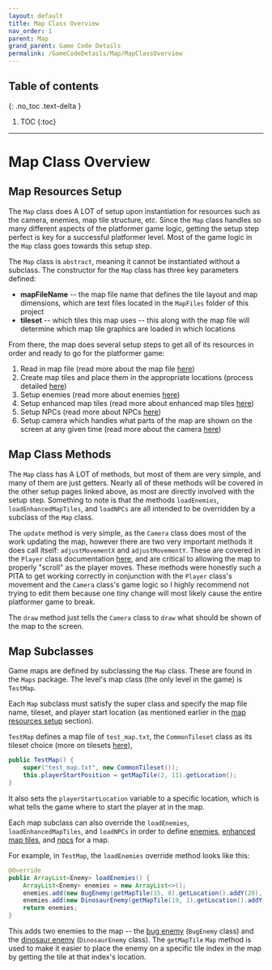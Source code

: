 ```yaml
---
layout: default
title: Map Class Overview
nav_order: 1
parent: Map
grand_parent: Game Code Details
permalink: /GameCodeDetails/Map/MapClassOverview
---
```


## Table of contents
{: .no_toc .text-delta }

1. TOC
{:toc}

---

# Map Class Overview

## Map Resources Setup

The `Map` class does A LOT of setup upon instantiation for resources such as the camera, enemies, map tile structure, etc.
Since the `Map` class handles so many different aspects of the platformer game logic, getting the setup step perfect is key
for a successful platformer level. Most of the game logic in the `Map` class goes towards this setup step.

The `Map` class is `abstract`, meaning it cannot be instantiated without a subclass. The constructor for the `Map` class has three key parameters defined:
- **mapFileName** -- the map file name that defines the tile layout and map dimensions, which are text files located in the `MapFiles` folder of this project
- **tileset** -- which tiles this map uses -- this along with the map file will determine which map tile graphics are loaded in which locations

From there, the map does several setup steps to get all of its resources in order and ready to go for the platformer game:
1. Read in map file (read more about the map file [here](./map-file.md)) 
1. Create map tiles and place them in the appropriate locations (process detailed [here](./map-tiles-and-tilesets.md))
1. Setup enemies (read more about enemies [here](./enemies.md))
1. Setup enhanced map tiles (read more about enhanced map tiles [here](./enhanced-map-tiles.md))
1. Setup NPCs (read more about NPCs [here](./npcs.md))
1. Setup camera which handles what parts of the map are shown on the screen at any given time (read more about the camera [here](./map-camera.md))

## Map Class Methods

The `Map` class has A LOT of methods, but most of them are very simple, and many of them are just getters.
Nearly all of these methods will be covered in the other setup pages linked above, as most are directly involved with
the setup step. Something to note is that the methods `loadEnemies`, `loadEnhancedMapTiles`, and `loadNPCs` are all intended
to be overridden by a subclass of the `Map` class.

The `update` method is very simple, as the `Camera` class does most of the work updating the map, however
there are two very important methods it does call itself: `adjustMovementX` and `adjustMovementY`. These are covered
in the `Player` class documentation [here](../player.md), and are critical to allowing the map to properly "scroll" as the player moves.
These methods were honestly such a PITA to get working correctly in conjunction with the `Player` class's movement and the `Camera` class's
game logic so I highly recommend not trying to edit them because one tiny change will most likely cause the entire platformer game to break.

The `draw` method just tells the `Camera` class to `draw` what should be shown of the map to the screen.

## Map Subclasses

Game maps are defined by subclassing the `Map` class. These are found in the `Maps` package.
The level's map class (the only level in the game) is `TestMap`. 

Each `Map` subclass must satisfy the super class and specify the map file name, tileset, and player start location (as mentioned earlier in the
[map resources setup](#map-resources-setup) section).

`TestMap` defines a map file of `test_map.txt`, the `CommonTileset` class as its tileset choice (more on tilesets [here](./map-tiles-and-tilesets.md)),

```java
public TestMap() {
    super("test_map.txt", new CommonTileset());
    this.playerStartPosition = getMapTile(2, 11).getLocation();
}
```

It also sets the `playerStartLocation` variable to a specific location, which is what tells the game where to start the player at in the map.

Each map subclass can also override the `loadEnemies`, `loadEnhancedMapTiles`, and `loadNPCs` in order to define
[enemies](./enemies.md), [enhanced map tiles](./enhanced-map-tiles.md), and [npcs](./npcs.md) for a map.

For example, in `TestMap`, the `loadEnemies` override method looks like this:

```java
@Override
public ArrayList<Enemy> loadEnemies() {
    ArrayList<Enemy> enemies = new ArrayList<>();
    enemies.add(new BugEnemy(getMapTile(15, 8).getLocation().addY(20), Direction.LEFT));
    enemies.add(new DinosaurEnemy(getMapTile(19, 1).getLocation().addY(2), getMapTile(22, 1).getLocation().addY(2), Direction.RIGHT));
    return enemies;
}
```

This adds two enemies to the map -- the [bug enemy](./enemies.md#bug-enemy) (`BugEnemy` class) and the [dinosaur enemy](./enemies.md#dinosaur-enemy) (`DinosaurEnemy` class).
The `getMapTile` `Map` method is used to make it easier to place the enemy on a specific tile index in the map by
getting the tile at that index's location.